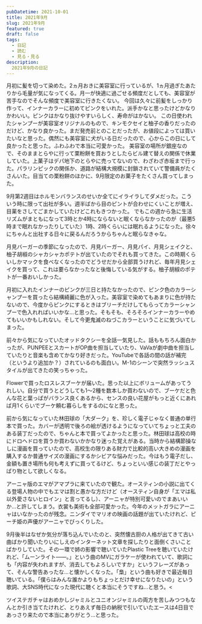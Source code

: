 ```yaml
---
pubDatetime: 2021-10-01
title: 2021年9月
slug: 2021年9月
featured: true
draft: false
tags:
  - 日記
  - 読む
  - 見る・見る
description:
  2021年9月の日記
---
```


月初に髪を切って染めた。2ヵ月おきに美容室に行っているが、1ヵ月過ぎたあたりから毛量が気になってくる。月一が快適に過ごせる頻度だとしても、美容室が苦手なのでそんな頻度で美容室に行きたくない。
今回は久々に前髪をしっかり作って、インナーカラーに初めてピンクをいれた。派手かなと思ったけどかなりかわいい。ピンクはかなり抜けやすいらしく、寿命がはかない。
この日使われたシャンプーが美容室オリジナルのもので、キンモクセイと柚子の香りだったのだけど、かなり良かった。まだ発売前とのことだったが、お値段によっては買いたいなと思った。偶然にも美容室に犬がいる日だったので、心からこの日にして良かったと思った。ふわふわで本当に可愛かった。
美容室の場所が銀座なので、そのままとらやに行って栗粉餅を買おうとしたらビル建て替えの関係で休業していた。上菓子はデパ地下のとらやに売ってないので、わざわざ赤坂まで行った。パラリンピックの関係か、道路が結構大規模に封鎖されていて警備員がたくさんいた。目当ての栗粉餅のほかに、9月限定のお菓子をたくさん買ってしまった。

9月第2週目はホルモンバランスのせいか全てにイライラしてダメだった。こういう時に限って出社が多い。週半ばから目のピントが合わせにくいことが増え、目薬をさしてごまかしていたけどこれもきつかった。
でもこの週から急に生活リズムがまともになって3時とか4時にならないと眠くならなかったのが（最悪5時まで眠れなかったりしていた）1時、2時くらいには眠れるようになった。徐々にちゃんと出社する日々に戻るんだろうからちゃんと眠らなきゃな。

月見バーガーの季節になったので、月見バーガー、月見パイ、月見シェイクと、柚子胡椒のシャカシャカポテトが出ていたのでそれも買ってきた。この時期くらいしかマックを食べなくなったのでどうせだから全部買うけれど、毎年月見シェイクを買って、これは要らなかったなと後悔している気がする。柚子胡椒のポテトが一番おいしかった。

月初に入れたインナーのピンクが三日と持たなかったので、ピンク色のカラーシャンプーを買ったら結構綺麗に色が入った。美容室で染めてもあまりに色が持たないので、今度からピンクにするときはブリーチだけしてもらってカラーシャンプーで色入れればいいかな…と思った。そもそも、そろそろインナーカラーやめてもいいかもしれない。そして今更鬼滅のねづこカラーということに気づいてしまった。

前々から気になっていたオッドタクシーを全話一気見した。話ももちろん面白かったが、PUNPEEとスカートがOP曲を担当していたり、VaVaが劇中曲を担当していたりと音楽も含めてかなり好きだった。YouTubeで各話の間の話が補完（というより追加か？）されているのも面白い。M-1のシーンで突然ラッシュスタイルが出てきたの笑っちゃった。

Flowerで買ったロスレスブーケが届いた。思った以上にボリュームがあってうれしい。自分で買うとどうしても1～2種を数本しか買わないので、ブーケだと色んな花と葉っぱがバランス良くあるから、センスの良い花屋がもっと近くにあれば月1くらいでブーケ頼む暮らしをするのになと思った。

前から気になっていた林田球の「大ダーク」を、珍しく電子じゃなく普通の単行本で買った。カバーが透明で後ろの絵が透けるようになっていてちょっと工夫のある装丁だったので、ちゃんと本で買ってよかったと思った。林田球は高校の時にドロヘドロを買うか買わないかかなり迷った覚えがある。当時から結構節操なしに漫画を買っていたので、高校生の限りある財力で比較的高い大きめの漫画を購入するか普通サイズの漫画にするかシビアな悩みだった。今はもう電子だし、金額も置き場所も何も考えずに買ってるけど、ちょっといい感じの装丁だとやっぱり物として欲しくなる。

アーニャ版のエマがアマプラに来ていたので観た。オースティンの小説に出てくる登場人物の中でもエマは割と愚かな方だけど（オースティン自身が「エマは私以外愛さないヒロイン」と言ってるし）、アーニャが特別可愛いのでまあいいか…と許してしまう。衣裳も美術も全部可愛かった。今年のメットガラにアーニャはいなかったのが残念。ニンダイでマリオの映画の話題が出ていたけれど、ピーチ姫の声優がアーニャでびっくりした。

9月後半はなぜか気分が落ち込んでいたのと、突然懐古厨の人格が出てきて古い曲ばかり聞いたりいにしえのインターネット文章を探したりと面倒くさいことばかりしていた。その一環で姉の影響で聴いていたPlastic Treeを聴いていたけれど、「ムーンライト——。」という曲のMVにガラケーが使われていて、歌詞にも「内容が失われますが、消去してもよろしいですか」というフレーズがあって、そんな警告あったな…と懐かしくなった。「梟」という曲も好きで最近毎日聴いている。「僕らはみんな誰かよりもちょっとだけ幸せになりたいの」という歌詞、大SNS時代になった現代に聴くと本当にそうですね…と思う。<

ツイステガチャはおめかしジャミルとユニオンジャミルの両方を苦しみつつもなんとか引き当てたけれど、とりあえず毎日の納税で引いていたエースは4日目であっさり来たので本当にありがとう…と思った。